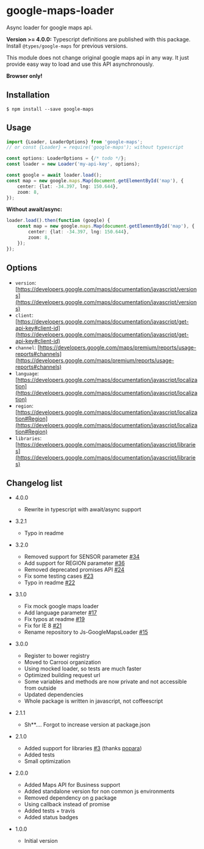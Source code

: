 # google-maps-loader

Async loader for google maps api.

**Version >= 4.0.0:** Typescript definitions are published with this package. Install `@types/google-maps` for previous 
versions.

This module does not change original google maps api in any way. It just provide easy way to load and use this API
asynchronously.

**Browser only!**

## Installation

```
$ npm install --save google-maps
```

## Usage

```typescript
import {Loader, LoaderOptions} from 'google-maps';
// or const {Loader} = require('google-maps'); without typescript

const options: LoaderOptions = {/* todo */};
const loader = new Loader('my-api-key', options);

const google = await loader.load();
const map = new google.maps.Map(document.getElementById('map'), {
    center: {lat: -34.397, lng: 150.644},
    zoom: 8,
});
```

**Without await/async:**

```typescript
loader.load().then(function (google) {
    const map = new google.maps.Map(document.getElementById('map'), {
        center: {lat: -34.397, lng: 150.644},
        zoom: 8,
    });
});
```

## Options

* `version`: [https://developers.google.com/maps/documentation/javascript/versions](https://developers.google.com/maps/documentation/javascript/versions)
* `client`: [https://developers.google.com/maps/documentation/javascript/get-api-key#client-id](https://developers.google.com/maps/documentation/javascript/get-api-key#client-id)
* `channel`: [https://developers.google.com/maps/premium/reports/usage-reports#channels](https://developers.google.com/maps/premium/reports/usage-reports#channels)
* `language`: [https://developers.google.com/maps/documentation/javascript/localization](https://developers.google.com/maps/documentation/javascript/localization)
* `region`: [https://developers.google.com/maps/documentation/javascript/localization#Region](https://developers.google.com/maps/documentation/javascript/localization#Region)
* `libraries`: [https://developers.google.com/maps/documentation/javascript/libraries](https://developers.google.com/maps/documentation/javascript/libraries)

## Changelog list

* 4.0.0
    + Rewrite in typescript with await/async support

* 3.2.1
    + Typo in readme

* 3.2.0
    + Removed support for SENSOR parameter [#34](https://github.com/Carrooi/Js-GoogleMapsLoader/pull/34)
    + Add support for REGION parameter [#36](https://github.com/Carrooi/Js-GoogleMapsLoader/pull/36)
    + Removed deprecated promises API [#24](https://github.com/Carrooi/Js-GoogleMapsLoader/issues/24)
    + Fix some testing cases [#23](https://github.com/Carrooi/Js-GoogleMapsLoader/pull/23)
    + Typo in readme [#22](https://github.com/Carrooi/Js-GoogleMapsLoader/pull/22)

* 3.1.0
    + Fix mock google maps loader 
    + Add language parameter [#17](https://github.com/Carrooi/Js-GoogleMapsLoader/pull/17)
    + Fix typos at readme [#19](https://github.com/Carrooi/Js-GoogleMapsLoader/pull/19)
    + Fix for IE 8 [#21](https://github.com/Carrooi/Js-GoogleMapsLoader/pull/21)
    + Rename repository to Js-GoogleMapsLoader [#15](https://github.com/Carrooi/Js-GoogleMapsLoader/issues/15)

* 3.0.0
    + Register to bower registry
    + Moved to Carrooi organization
    + Using mocked loader, so tests are much faster
    + Optimized building request url
    + Some variables and methods are now private and not accessible from outside
    + Updated dependencies
    + Whole package is written in javascript, not coffeescript

* 2.1.1
    + Sh**.... Forgot to increase version at package.json

* 2.1.0
    + Added support for libraries [#3](https://github.com/Carrooi/Js-GoogleMapsLoader/pull/3) (thanks [popara](https://github.com/popara))
    + Added tests
    + Small optimization

* 2.0.0
    + Added Maps API for Business support
    + Added standalone version for non common js environments
    + Removed dependency on [q](https://github.com/kriskowal/q) package
    + Using callback instead of promise
    + Added tests + travis
    + Added status badges

* 1.0.0
    + Initial version
